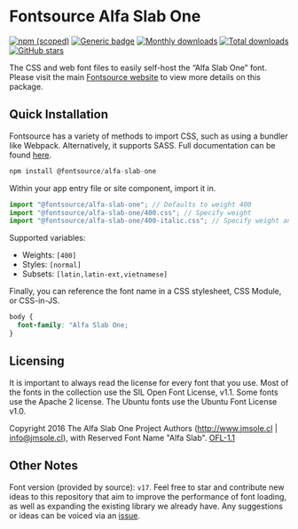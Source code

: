 # Fontsource Alfa Slab One

[![npm (scoped)](https://img.shields.io/npm/v/@fontsource/alfa-slab-one?color=brightgreen)](https://www.npmjs.com/package/@fontsource/alfa-slab-one) [![Generic badge](https://img.shields.io/badge/fontsource-passing-brightgreen)](https://github.com/fontsource/fontsource) [![Monthly downloads](https://badgen.net/npm/dm/@fontsource/alfa-slab-one)](https://github.com/fontsource/fontsource) [![Total downloads](https://badgen.net/npm/dt/@fontsource/alfa-slab-one)](https://github.com/fontsource/fontsource) [![GitHub stars](https://img.shields.io/github/stars/fontsource/fontsource.svg?style=social&label=Star)](https://github.com/fontsource/fontsource/stargazers)

The CSS and web font files to easily self-host the “Alfa Slab One” font. Please visit the main [Fontsource website](https://fontsource.org/fonts/alfa-slab-one) to view more details on this package.

## Quick Installation

Fontsource has a variety of methods to import CSS, such as using a bundler like Webpack. Alternatively, it supports SASS. Full documentation can be found [here](https://fontsource.org/docs/getting-started/introduction).

```javascript
npm install @fontsource/alfa-slab-one
```

Within your app entry file or site component, import it in.

```javascript
import "@fontsource/alfa-slab-one"; // Defaults to weight 400
import "@fontsource/alfa-slab-one/400.css"; // Specify weight
import "@fontsource/alfa-slab-one/400-italic.css"; // Specify weight and style

```

Supported variables:
- Weights: `[400]`
- Styles: `[normal]`
- Subsets: `[latin,latin-ext,vietnamese]`

Finally, you can reference the font name in a CSS stylesheet, CSS Module, or CSS-in-JS.

```css
body {
  font-family: "Alfa Slab One;
}
```

## Licensing
It is important to always read the license for every font that you use.
Most of the fonts in the collection use the SIL Open Font License, v1.1. Some fonts use the Apache 2 license. The Ubuntu fonts use the Ubuntu Font License v1.0.

Copyright 2016 The Alfa Slab One Project Authors (http://www.jmsole.cl | info@jmsole.cl), with Reserved Font Name "Alfa Slab".
[OFL-1.1](http://scripts.sil.org/OFL)

## Other Notes
Font version (provided by source): `v17`.
Feel free to star and contribute new ideas to this repository that aim to improve the performance of font loading, as well as expanding the existing library we already have. Any suggestions or ideas can be voiced via an [issue](https://github.com/fontsource/fontsource/issues).